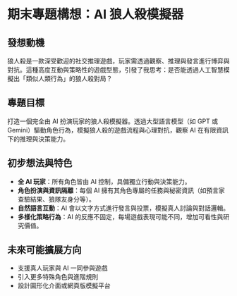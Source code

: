 # 期末專題構想：AI 狼人殺模擬器

## 發想動機

狼人殺是一款深受歡迎的社交推理遊戲，玩家需透過觀察、推理與發言進行博弈與對抗。這種高度互動與策略性的遊戲型態，引發了我思考：是否能透過人工智慧模擬出「類似人類行為」的狼人殺對局？

## 專題目標

打造一個完全由 AI 扮演玩家的狼人殺模擬器。透過大型語言模型（如 GPT 或 Gemini）驅動角色行為，模擬狼人殺的遊戲流程與心理對抗，觀察 AI 在有限資訊下的推理與決策能力。

## 初步想法與特色

- **全 AI 玩家**：所有角色皆由 AI 控制，具備獨立行動與決策能力。
- **角色扮演與資訊隔離**：每個 AI 擁有其角色專屬的任務與秘密資訊（如預言家查驗結果、狼隊友身分等）。
- **自然語言互動**：AI 會以文字方式進行發言與投票，模擬真人討論與對話邏輯。
- **多樣化策略行為**：AI 的反應不固定，每場遊戲表現可能不同，增加可看性與研究價值。

## 未來可能擴展方向

- 支援真人玩家與 AI 一同參與遊戲
- 引入更多特殊角色與進階規則
- 設計圖形化介面或網頁版模擬平台
